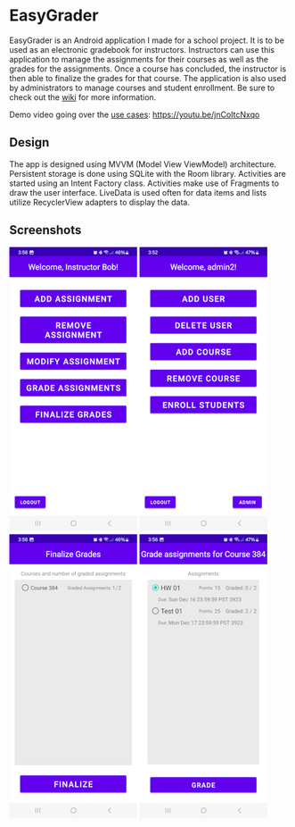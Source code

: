 # EasyGrader

EasyGrader is an Android application I made for a school project. It is to be used as an electronic gradebook for instructors. Instructors can use this application to manage the assignments for their courses as well as the grades for the assignments. Once a course has concluded, the instructor is then able to finalize the grades for that course. The application is also used by administrators to manage courses and student enrollment. Be sure to check out the [wiki](https://github.com/BenShafer/EasyGrader/wiki) for more information.

Demo video going over the [use cases](https://github.com/BenShafer/EasyGrader/wiki/Use-Cases): https://youtu.be/jnCoItcNxqo


## Design

The app is designed using MVVM (Model View ViewModel) architecture. Persistent storage is done using SQLite with the Room library. Activities are started using an Intent Factory class. Activities make use of Fragments to draw the user interface. LiveData is used often for data items and lists utilize RecyclerView adapters to display the data.

## Screenshots
![Screenshots of the app](https://github.com/BenShafer/EasyGrader/blob/main/diagrams/Screenshots.png)
